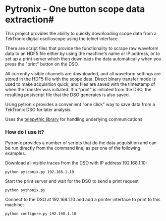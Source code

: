 # Pytronix - One button scope data extraction#

This project provides the ability to quickly downloading scope data from a TekTronix digital oscilloscope using the telnet interface.

There are script files that provide the functionality to scrape raw waveform data to an HDF5 file either by using the machine's name or IP address, or to set up a print server which then downloads the data automatically when you press the "print" button on the DSO.

All currently visible channels are downloaded, and all waveform settings are stored in the HDF5 file with the scope data. Direct binary transfer mode is used to make acquisition quick, and files are saved with the timestamp of when the transfer was initiated. If a "print" is initiated from the DSO, the resulting postscript file that the DSO generates is also saved.

Using pytronix provides a convenient "one click" way to save data from a TekTronix DSO for later analysis.

Uses the [telepythic library](https://bitbucket.org/martijnj/telepythic) for handling underlying communications.


### How do I use it? ###
Pytronix provides a number of scripts that do the data acquisition and can be run directly from the command line, as per one of the following examples.

Download all visible traces from the DSO with IP address 192.168.1.10:
```
python pytronix.py 192.168.1.10
```

Start the print server and wait for the DSO to send a print request
```
python pythonix.py
```

Connect to the DSO at 192.168.1.10 and add a printer interface to print to this machine:
```
python configure.py 192.168.1.10
```
